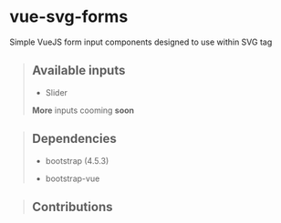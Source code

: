 # vue-svg-forms

Simple VueJS form input components designed to use within SVG tag

> ## Available inputs
>
> - Slider
>
> **More** inputs cooming **soon**

> ## Dependencies
>
> - bootstrap (4.5.3)
>
> - bootstrap-vue

> ## Contributions
>>
